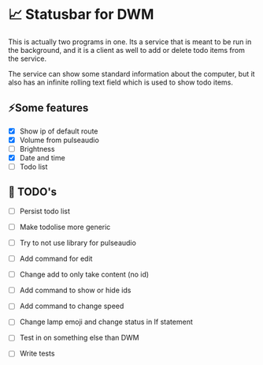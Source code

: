 # 📈 Statusbar for DWM

This is actually two programs in one. Its a service that is meant to be run in the background, and it is a client as well to add or delete todo items from the service.

The service can show some standard information about the computer, but it also has an infinite rolling text field which is used to show todo items.

## ⚡️Some features

- [x] Show ip of default route
- [x] Volume from pulseaudio
- [ ] Brightness
- [x] Date and time
- [ ] Todo list

## 🔧 TODO's

- [ ] Persist todo list
- [ ] Make todolise more generic
- [ ] Try to not use library for pulseaudio
- [ ] Add command for edit
- [ ] Change add to only take content (no id)
- [ ] Add command to show or hide ids
- [ ] Add command to change speed
- [ ] Change lamp emoji and change status in If statement
- [ ] Test in on something else than DWM
- [ ] Write tests

